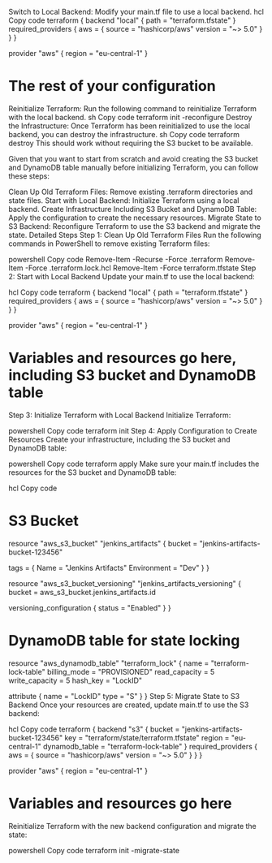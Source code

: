 Switch to Local Backend: Modify your main.tf file to use a local backend.
hcl
Copy code
terraform {
  backend "local" {
    path = "terraform.tfstate"
  }
  required_providers {
    aws = {
      source  = "hashicorp/aws"
      version = "~> 5.0"
    }
  }
}

provider "aws" {
  region = "eu-central-1"
}

# The rest of your configuration
Reinitialize Terraform: Run the following command to reinitialize Terraform with the local backend.
sh
Copy code
terraform init -reconfigure
Destroy the Infrastructure: Once Terraform has been reinitialized to use the local backend, you can destroy the infrastructure.
sh
Copy code
terraform destroy
This should work without requiring the S3 bucket to be available.




Given that you want to start from scratch and avoid creating the S3 bucket and DynamoDB table manually before initializing Terraform, you can follow these steps:

Clean Up Old Terraform Files: Remove existing .terraform directories and state files.
Start with Local Backend: Initialize Terraform using a local backend.
Create Infrastructure Including S3 Bucket and DynamoDB Table: Apply the configuration to create the necessary resources.
Migrate State to S3 Backend: Reconfigure Terraform to use the S3 backend and migrate the state.
Detailed Steps
Step 1: Clean Up Old Terraform Files
Run the following commands in PowerShell to remove existing Terraform files:

powershell
Copy code
Remove-Item -Recurse -Force .terraform
Remove-Item -Force .terraform.lock.hcl
Remove-Item -Force terraform.tfstate
Step 2: Start with Local Backend
Update your main.tf to use the local backend:

hcl
Copy code
terraform {
  backend "local" {
    path = "terraform.tfstate"
  }
  required_providers {
    aws = {
      source  = "hashicorp/aws"
      version = "~> 5.0"
    }
  }
}

provider "aws" {
  region = "eu-central-1"
}

# Variables and resources go here, including S3 bucket and DynamoDB table
Step 3: Initialize Terraform with Local Backend
Initialize Terraform:

powershell
Copy code
terraform init
Step 4: Apply Configuration to Create Resources
Create your infrastructure, including the S3 bucket and DynamoDB table:

powershell
Copy code
terraform apply
Make sure your main.tf includes the resources for the S3 bucket and DynamoDB table:

hcl
Copy code
# S3 Bucket
resource "aws_s3_bucket" "jenkins_artifacts" {
  bucket = "jenkins-artifacts-bucket-123456"

  tags = {
    Name        = "Jenkins Artifacts"
    Environment = "Dev"
  }
}

resource "aws_s3_bucket_versioning" "jenkins_artifacts_versioning" {
  bucket = aws_s3_bucket.jenkins_artifacts.id

  versioning_configuration {
    status = "Enabled"
  }
}

# DynamoDB table for state locking
resource "aws_dynamodb_table" "terraform_lock" {
  name         = "terraform-lock-table"
  billing_mode = "PROVISIONED"
  read_capacity = 5
  write_capacity = 5
  hash_key     = "LockID"

  attribute {
    name = "LockID"
    type = "S"
  }
}
Step 5: Migrate State to S3 Backend
Once your resources are created, update main.tf to use the S3 backend:

hcl
Copy code
terraform {
  backend "s3" {
    bucket         = "jenkins-artifacts-bucket-123456"
    key            = "terraform/state/terraform.tfstate"
    region         = "eu-central-1"
    dynamodb_table = "terraform-lock-table"
  }
  required_providers {
    aws = {
      source  = "hashicorp/aws"
      version = "~> 5.0"
    }
  }
}

provider "aws" {
  region = "eu-central-1"
}

# Variables and resources go here
Reinitialize Terraform with the new backend configuration and migrate the state:

powershell
Copy code
terraform init -migrate-state